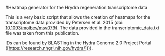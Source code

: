 #Heatmap generator for the Hrydra regeneration transcriptome data

This is a very basic script that allows the creation of heatmaps for the transcriptome data provided by Petersen et al. 2015 (doi: [10.1093/molbev/msv079](https://doi.org/10.1093%2Fmolbev%2Fmsv079)). The data provided in the transcriptomic_data.txt file was taken from this publication.

IDs can be found by BLASTing in the Hydra Genome 2.0 Project Portal ([https://research.nhgri.nih.gov/hydra/]()).
